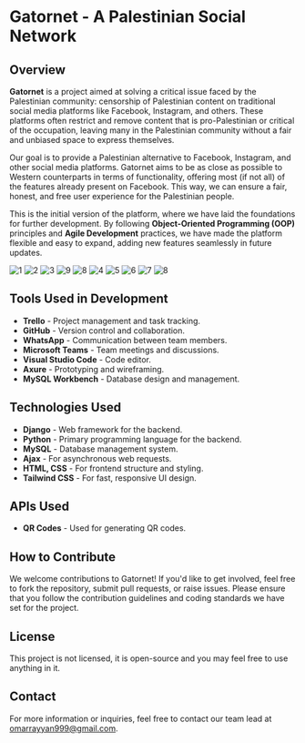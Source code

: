 # Gatornet - A Palestinian Social Network

## Overview

**Gatornet** is a project aimed at solving a critical issue faced by the Palestinian community: censorship of Palestinian content on traditional social media platforms like Facebook, Instagram, and others. These platforms often restrict and remove content that is pro-Palestinian or critical of the occupation, leaving many in the Palestinian community without a fair and unbiased space to express themselves.

Our goal is to provide a Palestinian alternative to Facebook, Instagram, and other social media platforms. Gatornet aims to be as close as possible to Western counterparts in terms of functionality, offering most (if not all) of the features already present on Facebook. This way, we can ensure a fair, honest, and free user experience for the Palestinian people.

This is the initial version of the platform, where we have laid the foundations for further development. By following **Object-Oriented Programming (OOP)** principles and **Agile Development** practices, we have made the platform flexible and easy to expand, adding new features seamlessly in future updates.

![1](https://github.com/user-attachments/assets/c7c55abf-42f4-462d-a775-78695d661901)
![2](https://github.com/user-attachments/assets/3107fdbb-85ab-4c69-94a8-f64bac0387c8)
![3](https://github.com/user-attachments/assets/945146dd-ae0c-4937-80ac-31148f426096)
![9](https://github.com/user-attachments/assets/abd5b51b-b961-4104-ac11-6cf3ca20279d)
![8](https://github.com/user-attachments/assets/54c937f0-aebd-46a1-9ad0-6a6a54359a1b)
![4](https://github.com/user-attachments/assets/b5e72533-ccac-4c8a-ba8e-f0ffbd1cdc97)
![5](https://github.com/user-attachments/assets/a8b2354e-6b4a-4bbd-8213-8a0b1e9a7ca4)
![6](https://github.com/user-attachments/assets/e8bf3b2e-f130-4fc5-9f1e-25356308d30c)
![7](https://github.com/user-attachments/assets/3c22cdf3-8eaf-4020-8803-a3d58a0e3a77)
![8](https://github.com/user-attachments/assets/bf12dd0e-6002-42ab-841a-9828f595cc43)



## Tools Used in Development

- **Trello** - Project management and task tracking.
- **GitHub** - Version control and collaboration.
- **WhatsApp** - Communication between team members.
- **Microsoft Teams** - Team meetings and discussions.
- **Visual Studio Code** - Code editor.
- **Axure** - Prototyping and wireframing.
- **MySQL Workbench** - Database design and management.

## Technologies Used

- **Django** - Web framework for the backend.
- **Python** - Primary programming language for the backend.
- **MySQL** - Database management system.
- **Ajax** - For asynchronous web requests.
- **HTML, CSS** - For frontend structure and styling.
- **Tailwind CSS** - For fast, responsive UI design.

## APIs Used

- **QR Codes** - Used for generating QR codes.

## How to Contribute

We welcome contributions to Gatornet! If you'd like to get involved, feel free to fork the repository, submit pull requests, or raise issues. Please ensure that you follow the contribution guidelines and coding standards we have set for the project.

## License

This project is not licensed, it is open-source and you may feel free to use anything in it.

## Contact

For more information or inquiries, feel free to contact our team lead at omarrayyan999@gmail.com.

